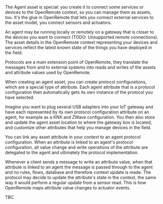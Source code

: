 The Agent asset is special: you create it to connect some services or devices to the OpenRemote context, so you can manage them as assets, too. It's the glue in OpenRemote that lets you connect external services to the asset model, you connect sensors and actuators.

An agent may be running locally or remotely on a gateway that is closer to the devices you want to connect (TODO: Unsupported remote connections). The asset details in the OpenRemote context representing your devices and services reflect the latest known state of the things you have deployed in the field.

Protocols are a main extension point of OpenRemote, they translate the messages from and to external systems into reads and writes of the assets and attribute values used by OpenRemote.

When creating an agent asset, you can create protocol configurations, which are a special type of attribute. Each agent attribute that is a protocol configuration then automatically gets its own instance of the protocol you have selected.

Imagine you want to plug several USB adapters into your IoT gateway and have each represented by its own protocol configuration attribute on an agent, for example as a KNX and ZWave configuration. You then also store and update the agent asset location to where the gateway box is located, and customize other attributes that help you manage devices in the field.

You can link any asset attribute in your context to an agent protocol configuration. When an attribute is linked to an agent's protocol configuration, all value change and write operations of the attribute are delegated to the agent and ultimately the protocol implementation.

Whenever a client sends a message to write an attribute value, when that attribute is linked to an agent the message is passed through to the agent and no rules, flows, database and therefore context update is made. The protocol may decide to update the attribute's state in the context, the same way it would perform a regular update from a sensor read. This is how OpenRemote maps attribute value changes to actuator events.

TBC
